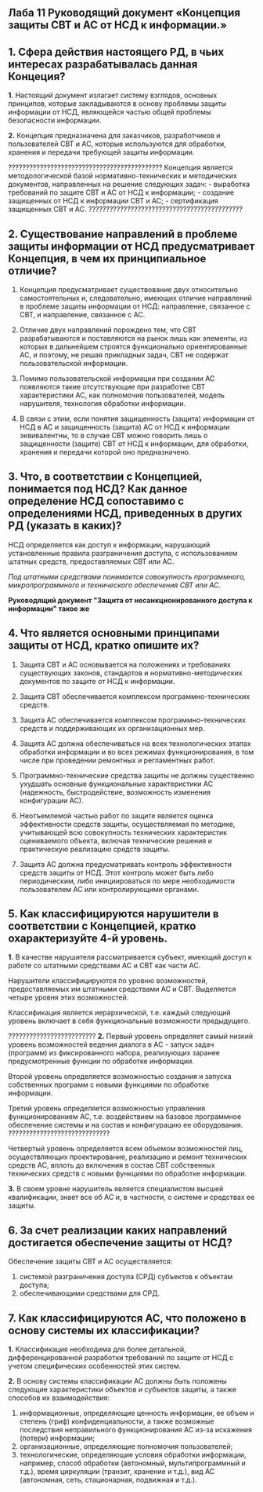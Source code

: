 ## Лаба 11 Руководящий документ «Концепция защиты СВТ и АС от НСД к информации.»
## 1. Сфера действия настоящего РД, в чьих интересах разрабатывалась данная Концеция?

**1.** Настоящий документ излагает систему взглядов, основных принципов, которые закладываются в основу проблемы защиты информации от НСД, являющейся частью общей проблемы безопасности информации.

**2.** Концепция предназначена для заказчиков, разработчиков и пользователей СВТ и АС, которые используются для обработки, хранения и передачи требующей защиты информации.

????????????????????????????????????????????
Концепция является методологической базой нормативно-технических и методических документов, направленных на решение следующих задач:
- выработка требований по защите СВТ и АС от НСД к информации;
- создание защищенных от НСД к информации СВТ и АС;
- сертификация защищенных СВТ и АС.
????????????????????????????????????????????

## 2. Существование направлений в проблеме защиты информации от НСД предусматривает Концепция, в чем их принципиальное отличие?

1. Концепция предусматривает существование двух относительно самостоятельных и, следовательно, имеющих отличие направлений в проблеме защиты информации от НСД: направление, связанное с СВТ, и направление, связанное с АС.

2. Отличие двух направлений порождено тем, что СВТ разрабатываются и поставляются на рынок лишь как элементы, из которых в дальнейшем строятся функционально ориентированные АС, и поэтому, не решая прикладных задач, СВТ не содержат пользовательской информации.

3. Помимо пользовательской информации при создании АС появляются такие отсутствующие при разработке СВТ характеристики АС, как полномочия пользователей, модель нарушителя, технология обработки информации.

4. В связи с этим, если понятия защищенность (защита) информации от НСД в АС и защищенность (защита) АС от НСД к информации эквивалентны, то в случае СВТ можно говорить лишь о защищенности (защите) СВТ от НСД к информации, для обработки, хранения и передачи которой оно предназначено.

## 3. Что, в соответствии с Концепцией, понимается под НСД? Как данное определение НСД сопоставимо с определениями НСД, приведенных в других РД (указать в каких)?

НСД определяется как доступ к информации, нарушающий установленные правила разграничения доступа, с использованием штатных средств, предоставляемых СВТ или АС.

_Под штатными средствами понимается совокупность программного, микропрограммного и технического обеспечения СВТ или АС._

**Руководящий документ "Защита от несанкционированного доступа к информации" такое же**

## 4. Что является основными принципами защиты от НСД, кратко опишите их?

1. Защита СВТ и АС основывается на положениях и требованиях существующих законов, стандартов и нормативно-методических документов по защите от НСД к информации.
   
2. Защита СВТ обеспечивается комплексом программно-технических средств.
   
3. Защита АС обеспечивается комплексом программно-технических средств и поддерживающих их организационных мер.
   
4. Защита АС должна обеспечиваться на всех технологических этапах обработки информации и во всех режимах функционирования, в том числе при проведении ремонтных и регламентных работ.
   
5. Программно-технические средства защиты не должны существенно ухудшать основные функциональные характеристики АС (надежность, быстродействие, возможность изменения конфигурации АС).
   
6. Неотъемлемой частью работ по защите является оценка эффективности средств защиты, осуществляемая по методике, учитывающей всю совокупность технических характеристик оцениваемого объекта, включая технические решения и практическую реализацию средств защиты.
   
7. Защита АС должна предусматривать контроль эффективности средств защиты от НСД. Этот контроль может быть либо периодическим, либо инициироваться по мере необходимости пользователем АС или контролирующими органами.

## 5. Как классифицируются нарушители в соответствии с Концепцией, кратко охарактеризуйте 4-й уровень.

**1.** В качестве нарушителя рассматривается субъект, имеющий доступ к работе со штатными средствами АС и СВТ как части АС.

Нарушители классифицируются по уровню возможностей, предоставляемых им штатными средствами АС и СВТ. Выделяется четыре уровня этих возможностей.

Классификация является иерархической, т.е. каждый следующий уровень включает в себя функциональные возможности предыдущего.

?????????????????????????
**2.** Первый уровень определяет самый низкий уровень возможностей ведения диалога в АС - запуск задач (программ) из фиксированного набора, реализующих заранее предусмотренные функции по обработке информации.

Второй уровень определяется возможностью создания и запуска собственных программ с новыми функциями по обработке информации.

Третий уровень определяется возможностью управления функционированием АС, т.е. воздействием на базовое программное обеспечение системы и на состав и конфигурацию ее оборудования.
?????????????????????????????

Четвертый уровень определяется всем объемом возможностей лиц, осуществляющих проектирование, реализацию и ремонт технических средств АС, вплоть до включения в состав СВТ собственных технических средств с новыми функциями по обработке информации.

**3.** В своем уровне нарушитель является специалистом высшей квалификации, знает все об АС и, в частности, о системе и средствах ее защиты.

## 6. За счет реализации каких направлений достигается обеспечение защиты от НСД?

Обеспечение защиты СВТ и АС осуществляется:
1. системой разграничения доступа (СРД) субъектов к объектам доступа;
2. обеспечивающими средствами для СРД.



## 7. Как классифицируются АС, что положено в основу системы их классификации?

**1.** Классификация необходима для более детальной, дифференцированной разработки требований по защите от НСД с учетом специфических особенностей этих систем.

**2.** В основу системы классификации АС должны быть положены следующие характеристики объектов и субъектов защиты, а также способов их взаимодействия:
1. информационные, определяющие ценность информации, ее объем и степень (гриф) конфиденциальности, а также возможные последствия неправильного функционирования АС из-за искажения (потери) информации;
2. организационные, определяющие полномочия пользователей;
3. технологические, определяющие условия обработки информации, например, способ обработки (автономный, мультипрограммный и т.д.), время циркуляции (транзит, хранение и т.д.), вид АС (автономная, сеть, стационарная, подвижная и т.д.).